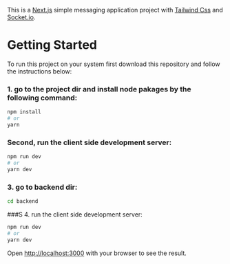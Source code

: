 This is a [Next.js](https://nextjs.org/) simple messaging application project with [Tailwind Css](https://tailwindcss.com/) and [Socket.io](https://socket.io/).

# Getting Started

To run this project on your system first download this repository and follow the instructions below:

### 1. go to the project dir and install node pakages by the following command:

```bash
npm install
# or
yarn
```

### Second, run the client side development server:

```bash
npm run dev
# or
yarn dev
```

### 3. go to backend dir:

```bash
cd backend
```

###S 4. run the client side development server:

```bash
npm run dev
# or
yarn dev
```

Open [http://localhost:3000](http://localhost:3000) with your browser to see the result.
